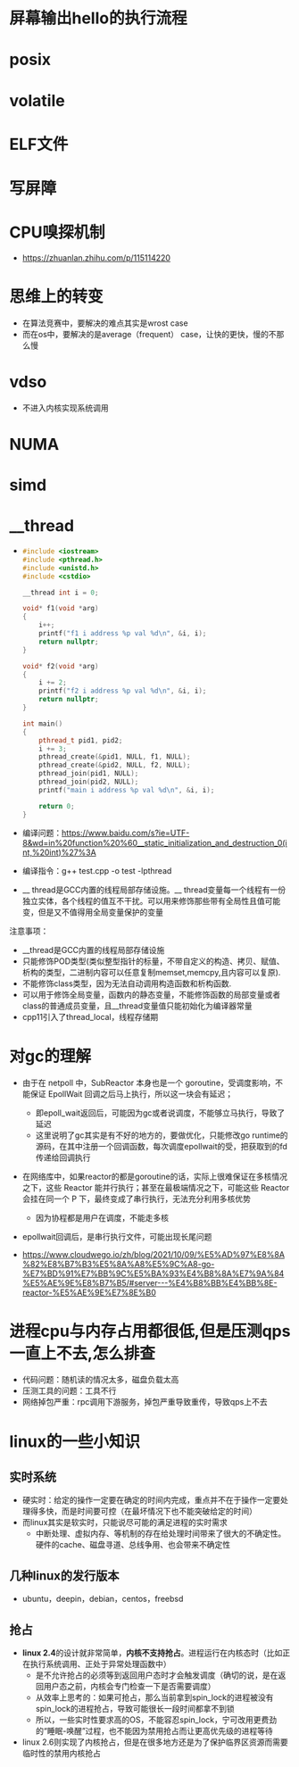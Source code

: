 # 屏幕输出hello的执行流程



# posix



# volatile



# ELF文件



# 写屏障



# CPU嗅探机制

- https://zhuanlan.zhihu.com/p/115114220



# 思维上的转变

- 在算法竞赛中，要解决的难点其实是wrost case
- 而在os中，要解决的是average（frequent） case，让快的更快，慢的不那么慢



# vdso

- 不进入内核实现系统调用



# NUMA



# simd



# __thread

- ```cpp
  #include <iostream>
  #include <pthread.h>
  #include <unistd.h>
  #include <cstdio>
  
  __thread int i = 0;
  
  void* f1(void *arg)
  {
      i++;
      printf("f1 i address %p val %d\n", &i, i);
      return nullptr;
  }
  
  void* f2(void *arg)
  {
      i += 2;
      printf("f2 i address %p val %d\n", &i, i);
      return nullptr;
  }
  
  int main()
  {
      pthread_t pid1, pid2;
      i += 3;
      pthread_create(&pid1, NULL, f1, NULL);
      pthread_create(&pid2, NULL, f2, NULL);
      pthread_join(pid1, NULL);
      pthread_join(pid2, NULL);
      printf("main i address %p val %d\n", &i, i);
  
      return 0;
  }
  ```

- 编译问题：https://www.baidu.com/s?ie=UTF-8&wd=in%20function%20%60__static_initialization_and_destruction_0(int,%20int)%27%3A

- 编译指令：g++ test.cpp -o test -lpthread

- __ thread是GCC内置的线程局部存储设施。__ thread变量每一个线程有一份独立实体，各个线程的值互不干扰。可以用来修饰那些带有全局性且值可能变，但是又不值得用全局变量保护的变量



注意事项：

- __thread是GCC内置的线程局部存储设施
- 只能修饰POD类型(类似整型指针的标量，不带自定义的构造、拷贝、赋值、析构的类型，二进制内容可以任意复制memset,memcpy,且内容可以复原).
- 不能修饰class类型，因为无法自动调用构造函数和析构函数.
- 可以用于修饰全局变量，函数内的静态变量，不能修饰函数的局部变量或者class的普通成员变量，且__thread变量值只能初始化为编译器常量
- cpp11引入了thread_local，线程存储期







# 对gc的理解

- 由于在 netpoll 中，SubReactor 本身也是一个 goroutine，受调度影响，不能保证 EpollWait 回调之后马上执行，所以这一块会有延迟；
  - 即epoll_wait返回后，可能因为gc或者说调度，不能够立马执行，导致了延迟
  - 这里说明了gc其实是有不好的地方的，要做优化，只能修改go runtime的源码，在其中注册一个回调函数，每次调度epollwait的受，把获取到的fd传递给回调执行



- 在网络库中，如果reactor的都是goroutine的话，实际上很难保证在多核情况之下，这些 Reactor 能并行执行；甚至在最极端情况之下，可能这些 Reactor 会挂在同一个 P 下，最终变成了串行执行，无法充分利用多核优势
  - 因为协程都是用户在调度，不能走多核



- epollwait回调后，是串行执行文件，可能出现长尾问题
- https://www.cloudwego.io/zh/blog/2021/10/09/%E5%AD%97%E8%8A%82%E8%B7%B3%E5%8A%A8%E5%9C%A8-go-%E7%BD%91%E7%BB%9C%E5%BA%93%E4%B8%8A%E7%9A%84%E5%AE%9E%E8%B7%B5/#server---%E4%B8%BB%E4%BB%8E-reactor-%E5%AE%9E%E7%8E%B0







# 进程cpu与内存占用都很低,但是压测qps一直上不去,怎么排查

- 代码问题：随机读的情况太多，磁盘负载太高
- 压测工具的问题：工具不行
- 网络掉包严重：rpc调用下游服务，掉包严重导致重传，导致qps上不去







# linux的一些小知识

## 实时系统

- 硬实时：给定的操作一定要在确定的时间内完成，重点并不在于操作一定要处理得多快，而是时间要可控（在最坏情况下也不能突破给定的时间）
- 而linux其实是软实时，只能说尽可能的满足进程的实时需求
  - 中断处理、虚拟内存、等机制的存在给处理时间带来了很大的不确定性。硬件的cache、磁盘寻道、总线争用、也会带来不确定性



## 几种linux的发行版本

- ubuntu，deepin，debian，centos，freebsd



## 抢占

- **linux 2.4**的设计就非常简单，**内核不支持抢占**。进程运行在内核态时（比如正在执行系统调用、正处于异常处理函数中）
  - 是不允许抢占的必须等到返回用户态时才会触发调度（确切的说，是在返回用户态之前，内核会专门检查一下是否需要调度）
  - 从效率上思考的：如果可抢占，那么当前拿到spin_lock的进程被没有spin_lock的进程抢占，导致可能很长一段时间都拿不到锁
  - 所以，一些实时性要求高的OS，不能容忍spin_lock，宁可改用更费劲的“睡眠-唤醒”过程，也不能因为禁用抢占而让更高优先级的进程等待
- linux 2.6则实现了内核抢占，但是在很多地方还是为了保护临界区资源而需要临时性的禁用内核抢占